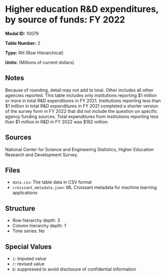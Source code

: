 # Higher education R&D expenditures, by source of funds: FY 2022

**Modal ID:** 10079

**Table Number:** 2

**Type:** RH (Row Hierarchical)

**Units:** (Millions of current dollars)

## Notes

Because of rounding, detail may not add to total. Other includes all other agencies reported. This table includes only institutions reporting $1 million or more in total R&D expenditures in FY 2021. Institutions reporting less than $1 million in total R&D expenditures in FY 2021 completed a shorter version of the survey form in FY 2022 that did not include the question on specific agency funding sources. Total expenditures from institutions reporting less than $1 million in R&D in FY 2022 was $162 million.

## Sources

National Center for Science and Engineering Statistics, Higher Education Research and Development Survey.

## Files

- `data.csv`: The table data in CSV format
- `croissant_metadata.json`: ML Croissant metadata for machine learning applications

## Structure

- Row hierarchy depth: 3
- Column hierarchy depth: 1
- Time series: No

## Special Values

- `i`: imputed value
- `r`: revised value
- `D`: suppressed to avoid disclosure of confidential information
